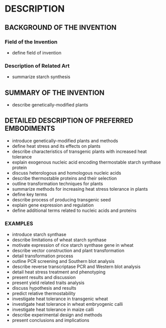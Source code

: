 # DESCRIPTION

## BACKGROUND OF THE INVENTION

### Field of the Invention

- define field of invention

### Description of Related Art

- summarize starch synthesis

## SUMMARY OF THE INVENTION

- describe genetically-modified plants

## DETAILED DESCRIPTION OF PREFERRED EMBODIMENTS

- introduce genetically-modified plants and methods
- define heat stress and its effects on plants
- describe characteristics of transgenic plants with increased heat tolerance
- explain exogenous nucleic acid encoding thermostable starch synthase protein
- discuss heterologous and homologous nucleic acids
- describe thermostable proteins and their selection
- outline transformation techniques for plants
- summarize methods for increasing heat stress tolerance in plants
- define key terms
- describe process of producing transgenic seed
- explain gene expression and regulation
- define additional terms related to nucleic acids and proteins

### EXAMPLES

- introduce starch synthase
- describe limitations of wheat starch synthase
- motivate expression of rice starch synthase gene in wheat
- describe vector construction and plant transformation
- detail transformation process
- outline PCR screening and Southern blot analysis
- describe reverse transcriptase PCR and Western blot analysis
- detail heat stress treatment and phenotyping
- present results and discussion
- present yield related traits analysis
- discuss hypothesis and results
- predict relative thermostability
- investigate heat tolerance in transgenic wheat
- investigate heat tolerance in wheat embryogenic calli
- investigate heat tolerance in maize calli
- describe experimental design and methods
- present conclusions and implications

